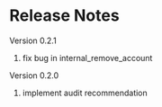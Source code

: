 # Release Notes

Version 0.2.1
1. fix bug in internal_remove_account

Version 0.2.0
1. implement audit recommendation